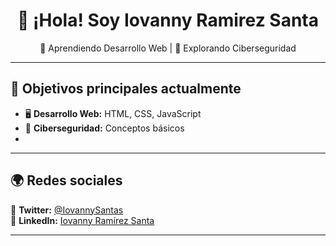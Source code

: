 <h1 align="center">👋 ¡Hola! Soy Iovanny Ramirez Santa</h1>

<p align="center">
  🚀 Aprendiendo Desarrollo Web | 🔐 Explorando Ciberseguridad  
</p>

---

## 🌟 Objetivos principales actualmente
- 🖥️ **Desarrollo Web:** HTML, CSS, JavaScript  
- 🔐 **Ciberseguridad:** Conceptos básicos
- 
---

## 🌍 Redes sociales  
📌 **Twitter:** [@IovannySantas](https://x.com/IovannySantas)  
📌 **LinkedIn:** [Iovanny Ramírez Santa](https://www.linkedin.com/in/iovanny-ramirez-santa-92104422a/)  

---

